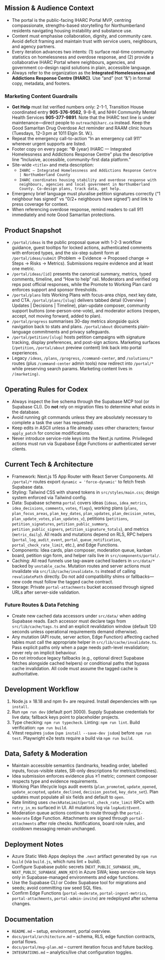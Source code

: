 ## Mission & Audience Context
- The portal is the public-facing IHARC Portal MVP, centring compassionate, strengths-based storytelling for Northumberland residents navigating housing instability and substance use.
- Content must emphasise collaboration, dignity, and community care. Avoid deficit framing and maintain trust with service users, neighbours, and agency partners.
- Every iteration advances two intents: (1) surface real-time community statistics on homelessness and overdose response, and (2) provide a collaborative IHARC Portal where neighbours, agencies, and government co-design rapid solutions in plain, accessible language.
- Always refer to the organization as the **Integrated Homelessness and Addictions Response Centre (IHARC)**. Use “and” (not “&”) in formal copy, metadata, and footers.

### Marketing Content Guardrails
- **Get Help** must list verified numbers only: 2-1-1, Transition House coordinated entry **905-376-9562**, 9-8-8, and NHH Community Mental Health Services **905-377-9891**. Note that the IHARC text line is under maintenance—direct people to `outreach@iharc.ca` instead. Keep the Good Samaritan Drug Overdose Act reminder and RAAM clinic hours (Tuesdays, 12–3 pm at 1011 Elgin St. W.).
- Repeat the emergency call-to-action “In an emergency call 911” wherever urgent supports are listed.
- Footer copy on every page: “© {year} IHARC — Integrated Homelessness and Addictions Response Centre” plus the descriptive line “Inclusive, accessible, community-first data platform.”
- Site-wide `<title>` and meta description:  
  - `IHARC — Integrated Homelessness and Addictions Response Centre | Northumberland County`  
  - `IHARC coordinates housing stability and overdose response with neighbours, agencies and local government in Northumberland County. Co-design plans, track data, get help.`
- Emergency brief language must pluralise petition signatures correctly (“1 neighbour has signed” vs “0/2+ neighbours have signed”) and link to press coverage for context.
- When referencing overdose response, remind readers to call 911 immediately and note Good Samaritan protections.

## Product Snapshot
- `/portal/ideas` is the public proposal queue with 1-2-3 workflow guidance, guest tooltips for locked actions, authenticated comments with enforced types, and the six-step submit form at `/portal/ideas/submit` (Problem → Evidence → Proposed change → Steps → Risks → Metrics). Submissions require evidence and at least one metric.
- `/portal/ideas/[id]` presents the canonical summary, metrics, typed comments, timeline, and “How to help” rail. Moderators and verified org reps post official responses, while the Promote to Working Plan card enforces support and sponsor thresholds.
- `/portal/plans` lists Working Plans with focus-area chips, next key date, and CTA. `/portal/plans/[slug]` delivers tabbed detail (Overview | Updates | Decisions | Timeline), plan-update composer, community support buttons (one-person-one-vote), and moderator actions (reopen, accept, not moving forward, added to plan).
- `/portal/progress` summarises 30-day metrics alongside quick navigation back to stats and plans. `/portal/about` documents plain-language commitments and privacy safeguards.
- `/portal/petition/[slug]` hosts petition campaigns with signature tracking, display preferences, and post-sign actions. Marketing surfaces (`/petition`, `/portal/about` preview content) link back into portal experiences.
- Legacy `/ideas`, `/plans`, `/progress`, `/command-center`, and `/solutions/*` routes (plus `/command-center` admin tools) now redirect into `/portal/*` while preserving search params. Marketing content lives in `/(marketing)`.

## Operating Rules for Codex
- Always inspect the live schema through the Supabase MCP tool (or Supabase CLI). Do **not** rely on migration files to determine what exists in the database.
- Avoid running git commands unless they are absolutely necessary to complete a task the user has requested.
- Keep edits in ASCII unless a file already uses other characters; favour `apply_patch` for concise modifications.
- Never introduce service-role keys into the Next.js runtime. Privileged actions must run via Supabase Edge Functions or authenticated server clients.

## Current Tech & Architecture
- Framework: Next.js 15 App Router with React Server Components. All `/portal/*` routes export `dynamic = 'force-dynamic'` to fetch fresh Supabase data.
- Styling: Tailwind CSS with shared tokens in `src/styles/main.css`; design system enforced via Tailwind config.
- Data: Supabase schema `portal` covers ideas (`ideas`, `idea_metrics`, `idea_decisions`, `comments`, `votes`, `flags`), working plans (`plans`, `plan_focus_areas`, `plan_key_dates`, `plan_updates`, `plan_decision_notes`, `plan_update_votes`, `plan_updates_v`), petitions (`petitions`, `petition_signatures`, `petition_public_summary`, `petition_public_signers`, `petition_signature_totals`), and metrics (`metric_daily`). All reads and mutations depend on RLS, RPC helpers (`portal_log_audit_event`, `portal_queue_notification`, `portal_check_rate_limit`, etc.), and Edge Functions.
- Components: Idea cards, plan composer, moderation queue, kanban board, petition sign form, and helper rails live in `src/components/portal/`.
- Caching: All read funnels use tag-aware cached loaders in `src/data/*` backed by `unstable_cache`. Mutation routes and server actions must invalidate via `src/lib/cache/invalidate.ts` instead of calling `revalidatePath` directly. Do not add compatibility shims or fallbacks—new code must follow the tagged cache contract.
- Storage: Private `portal-attachments` bucket accessed through signed URLs after server-side validation.

### Future Routes & Data Fetching
- Create new cached data accessors under `src/data/` when adding Supabase reads. Each accessor must declare tags from `src/lib/cache/tags.ts` and an explicit revalidation window (default 120 seconds unless operational requirements demand otherwise).
- Any mutation (API route, server action, Edge Function) affecting cached tables must call the appropriate helper in `src/lib/cache/invalidate.ts`. Pass explicit paths only when a page needs path-level revalidation; never rely on implicit behaviour.
- Do not introduce legacy fallbacks (e.g., optional direct Supabase fetches alongside cached helpers) or conditional paths that bypass cache invalidation. All code must assume the tagged cache is authoritative.

## Development Workflow
1. Node.js ≥ 18.18 and npm 9+ are required. Install dependencies with `npm install`.
2. Run `npm run dev` (default port 3000). Supply Supabase credentials for live data; fallback keys point to placeholder projects.
3. Type checking: `npm run typecheck`. Linting: `npm run lint`. Build verification: `npm run build`.
4. Vitest requires `jsdom` (`npm install --save-dev jsdom`) before `npm run test`. Playwright e2e tests require a build via `npm run build`.

## Data, Safety & Moderation
- Maintain accessible semantics (landmarks, heading order, labelled inputs, focus-visible states, SR-only descriptions for metrics/timelines).
- Idea submission enforces evidence plus ≥1 metric; comment composer respects type and evidence requirements.
- Working Plan lifecycle logs audit events (`plan_promoted`, `update_opened`, `update_accepted`, `update_declined`, `decision_posted`, `key_date_set`). Plan updates must populate all six fields and default to `open`.
- Rate limiting uses `checkRateLimit`/`portal_check_rate_limit` RPCs with `retry_in_ms` surfaced in UI. All mutations log via `logAuditEvent`.
- Moderation queue actions continue to route through the `portal-moderate` Edge Function. Attachments are signed through `portal-attachments` after role checks. Notifications, board role rules, and cooldown messaging remain unchanged.

## Deployment Notes
- Azure Static Web Apps deploys the `.next` artifact generated by `npm run build` (via `build.js`, which runs lint + build).
- Configure Supabase public secrets (`NEXT_PUBLIC_SUPABASE_URL`, `NEXT_PUBLIC_SUPABASE_ANON_KEY`) in Azure SWA; keep service-role keys only in Supabase-managed environments and edge functions.
- Use the Supabase CLI or Codex Supabase tool for migrations and seeds; avoid committing raw seed SQL files.
- Confirm Edge Functions (`portal-moderate`, `portal-ingest-metrics`, `portal-attachments`, `portal-admin-invite`) are redeployed after schema changes.

## Documentation
- `README.md` – setup, environment, portal overview.
- `docs/portal/architecture.md` – schema, RLS, edge function contracts, portal flows.
- `docs/portal/mvp-plan.md` – current iteration focus and future backlog.
- `INTEGRATIONS.md` – analytics/live chat configuration toggles.

